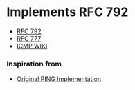 # Implements RFC 792

- [RFC 792](https://datatracker.ietf.org/doc/html/rfc792)
- [RFC 777](https://datatracker.ietf.org/doc/html/rfc777)
- [ICMP WIKI](https://en.wikipedia.org/wiki/Internet_Control_Message_Protocol)

### Inspiration from

- [Original PING Implementation](https://github.com/dgibson/iputils/blob/master/ping.c)